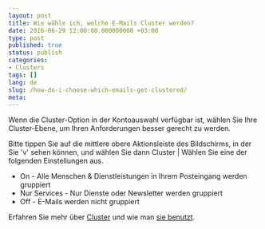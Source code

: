 ```yaml
---
layout: post
title: Wie wähle ich, welche E-Mails Cluster werden?
date: 2016-06-29 12:00:08.000000000 +03:00
type: post
published: true
status: publish
categories:
- Clusters
tags: []
lang: de
slug: /how-do-i-choose-which-emails-get-clustered/
meta:
---
```


Wenn die Cluster-Option in der Kontoauswahl verfügbar ist, wählen Sie Ihre Cluster-Ebene, um Ihren Anforderungen besser gerecht zu werden.

Bitte tippen Sie auf die mittlere obere Aktionsleiste des Bildschirms, in der Sie 'v' sehen können, und wählen Sie dann Cluster \| Wählen Sie eine der folgenden Einstellungen aus.

* On - Alle Menschen &amp; Dienstleistungen in Ihrem Posteingang werden gruppiert
* Nur Services - Nur Dienste oder Newsletter werden gruppiert
* Off - E-Mails werden nicht gruppiert

Erfahren Sie mehr über [Cluster](/what-are-clusters/) und wie man [sie benutzt](/what-are-clusters/).
